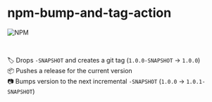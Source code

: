# npm-bump-and-tag-action
![NPM](https://img.shields.io/badge/NPM-%23CB3837.svg?style=for-the-badge&logo=npm&logoColor=white)

<br>

🏷️ Drops `-SNAPSHOT` and creates a git tag (`1.0.0-SNAPSHOT` &rarr; `1.0.0`) <br>
📦 Pushes a release for the current version <br>
📷 Bumps version to the next incremental `-SNAPSHOT` (`1.0.0` &rarr; `1.0.1-SNAPSHOT`) <br>

<br>

<!-- ###### 🎵 I don’t see nothing wrong, with a little bump n’ tag
 -->
